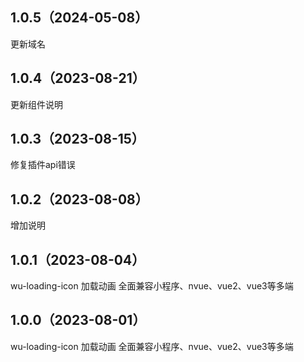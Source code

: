 ## 1.0.5（2024-05-08）
更新域名
## 1.0.4（2023-08-21）
更新组件说明
## 1.0.3（2023-08-15）
修复插件api错误
## 1.0.2（2023-08-08）
增加说明
## 1.0.1（2023-08-04）
wu-loading-icon 加载动画  全面兼容小程序、nvue、vue2、vue3等多端
## 1.0.0（2023-08-01）
wu-loading-icon 加载动画  全面兼容小程序、nvue、vue2、vue3等多端
